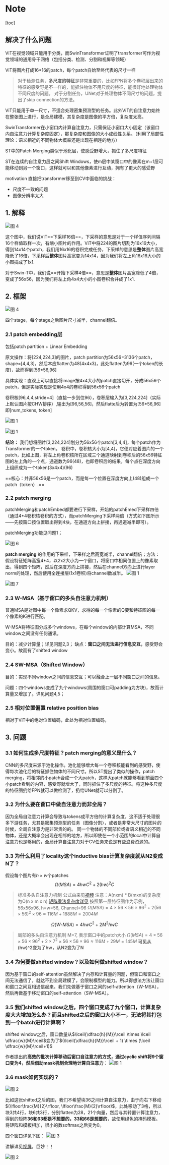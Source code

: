 # Note

[toc]

## 解决了什么问题

ViT在视觉领域只能用于分类，而SwinTransformer证明了transformer可作为视觉领域的通用骨干网络（包括分类、检测、分割和视屏等领域）

ViT将图片打成16*16的patch，每个patch自始至终代表的尺寸一样

> 对于检测任务，**多尺度的特征**是非常重要的，比如FPN将多个卷积层出来的特征的感受野是不一样的，能抓住物体不用尺度的特征，能很好地处理物体不同尺度的问题。
> 对于分割任务，UNet对于处理物体不同尺寸的问题，提出了skip connection的方法。

ViT只能用于单一尺寸，不适合处理密集预测型的任务。此外ViT的自注意力始终在整张图上进行，是全局建模，其复杂度是图像的平方倍，复杂度太高。

SwinTransformer在小窗口内计算自注意力，只需保证小窗口大小固定（该窗口内自注意力计算复杂度固定），那复杂度和图像的大小成线性关系。（利用了局部性理论：语义相近的不同物体大概率还是出现在相连的地方）

ST中的Patch Merging类似于池化层，使感受野增大，抓住了多尺度特征

ST在连续的自注意力层之间Shift Windows，使m层中某窗口中的像素在m+1层可能移动到另一个窗口，这样就可以和其他像素进行互动，拥有了更大的感受野

motivation
直接把transformer移至到CV中面临的挑战：

- 尺度不一致的问题
- 图像分辨率太大

## 1. 解释

![图 4](../images/98bb5f221fcd252c9fabfd59da8990a853f88ccce2240a440ceb4aac8bdff0f5.png)  

这个图中，我们说ViT==下采样16倍==，下采样的意思是对于一个样值序列间隔16个样值取样一次，有缩小图片的作用。ViT中将224的图片切割为16x16大小，得到14x14个patch，我们用16x16的卷积完成任务，下采样的意思是**整体**图片高宽降低了16倍，下采样后**整体**图片高宽变为14x14，因为我们将左上角16x16大小的小图搞成了1x1.

对于Swin-T中，我们说==开始下采样4倍==，意思是**整体**图片高宽降低了4倍，变成了56x56，因为我们将左上角4x4大小的小图卷积合并成了1x1.

## 2. 框架

![图 4](../images/a909292cdefadbdbc72e75ab15ecd4cbecd3e424e0f159e06619bd08c6edb1c6.png)  

四个stage，每个stage之后图片尺寸减半，channel翻倍。

### 2.1 patch embedding层

包括patch partition + Linear Embedding

原文操作：将[224,224,3]的图片，patch partition为56x56=3136个patch，shape=[4,4,3]，然后本应flatten为48(4x4x3)，此处flatten为96(一个token的长度)，故而得到[56*56,96]

具体实现：直观上可以直接将image按4x4大小的patch直接切开，分成56x56个patch，但是实际实现是使用4x4的卷积得到56x56个patch

卷积核[96,4,4,stride=4]（直接一步到位96），卷积层输入为[3,224,224]（实际上默认图片按CHW排序）,输出为[96,56,56]，然后flatte后为转置为[56*56,96] 即[num_tokens, token]

![图 1](../images/26ac35d1202d5eb31fd6a3ea2046ea3a83a00fefaae2d7809481259b10f3761f.png)

![图 1](../images/2e7572ccb3a43c9c4353aa6c50833120992b7c6dcc21c41cb58295d9fc276efd.png)  

**结论：**
我们想将图片[3,224,224]划分为56x56个patch[3,4,4]，每个patch作为Transformer的一个token。
卷积中，卷积核大小为[4,4]，它便对应着图片的一个patch，比如上图，将左上角卷积核所在区域三个通道映射到卷积后的56x56特征图的左上角的一个点，通道数为96(48)，也即卷积后的结果，每个点在深度方向上组织成为一个token(3x4x4)(96)

==核心：并非56x56是一个patch，而是每一个位置在深度方向上(48)组成一个patch（token）.==

### 2.2 patch merging

patchMerging和patchEmbed都要进行下采样，开始的patchEmed下采样四倍（通过4*4卷积核卷积的方式），而patchMerging下采样两倍（方式如下图所示——先按窗口按位置取出得到4块，在通道方向上拼接，再通道减半即可）。

patchMerging功能见问题1；

![图 6](../images/66c54ecb8cf0ee41ca0c9b0338b8397ed4e1813def83955a86883cfc4a4b7a3d.png)

**patch merging** 的作用的下采样，下采样之后高宽减半，channel翻倍；方法：假设特征矩阵高宽4*4，以2x2大小为一个窗口，将窗口中相同位置上的像素取出，得到四个矩阵，然后在深度方向上拼接，然后在channel方向上进行layer norm的处理，然后使用全连接层(1x1卷积)将channel数减半。
![图 1](../images/d0c3e817509740de68877f204caca1d4c02e59d290cb8d2355e5129c4773ca16.png)  

![图 7](../images/8966b879345b57718f9ff017e4ed3845a72a3c22dec17f9dd552eaeb948004e1.png)

### 2.3 W-MSA（基于窗口的多头自注意力机制）

普通MSA是对图中每一个像素求QKV，求得的每一个像素的Q要和特征图的每一个像素的K进行匹配。

W-MSA将特征图分成多个windows，在每个window的内部计算MSA，不同window之间没有任何通讯。

目的：减少计算量；详见问题2,3；
缺点：**窗口之间无法进行信息交互**，感受野会变小。故而有了shifted window

### 2.4 SW-MSA（Shifted Window）

目的：实现不同window之间的信息交互；可以融合上一层不同窗口之间的信息。

问题：四个windows变成了九个windows(周围的窗口可padding为方块)，故而计算量又增加了。详见问题4,5；

### 2.5 相对位置偏置 relative position bias

相对于ViT中的绝对位置编码，此处为相对位置编码，

## 3. 问题

### 3.1 如何生成多尺度特征？patch merging的意义是什么？

CNN的多尺度来源于池化操作。池化能够增大每一个卷积核能看到的感受野，使得每次池化后的特征抓住物体的不同尺寸。所以ST提出了类似的操作，patch merging，将相邻的小patch合成一个大patch，这样大patch就能够看到前面四个小patch看到的内容，感受野就增大了，同时抓住了多尺度的特征。将这种多尺度的特征图扔给FPN就可以做检测了，扔给UNet就可以分割了。

### 3.2 为什么要在窗口中做自注意力而非全局？

因为全局自注意力计算会导致与tokens成平方倍的计算复杂度，这不适于处理很多下游任务，尤其是密集预测型的任务（图像分割），或者是非常大尺寸的图片的时候，全局自注意力是非常贵的的。
同一个物体的不同部位或者语义相近的不同物体，还是大概率会出现在相邻的地方，所以即使在一个小范围的local中计算自注意力也是够用的，全局计算自注意力对于CV任务来说是有些浪费资源的。

### 3.3 为什么利用了locality这个inductive bias计算复杂度就从N2变成N了？

假设每个图片有$h\times w$个patches
$$
\Omega(MSA) = 4hwC^2+2(hw)^2C
$$
> 标准多头自注意力机制
> 公式由来见[视频](https://www.bilibili.com/video/BV13L4y1475U?t=2071.7)
> 注意：A(nxm) * B(mxn)的复杂度为O(n x m x n) [矩阵乘法复杂度详见](https://blog.csdn.net/qq_39463175/article/details/111818717?ops_request_misc=&request_id=&biz_id=102&utm_term=%E7%9F%A9%E9%98%B5%E4%B9%98%E6%B3%95%E7%9A%84%E5%A4%8D%E6%9D%82%E5%BA%A6&utm_medium=distribute.pc_search_result.none-task-blog-2~all~sobaiduweb~default-1-111818717.142^v63^control,201^v3^control,213^v2^t3_control1&spm=1018.2226.3001.4187)
> 按照第一层特征图作为示例，56x56x96, h=w=56, Channel=96
> $\Omega(MSA)=4\times 56\times 56\times 96^2 + 2(56\times56)^2\times96\approx 116M+1888M=2004M$

$$
\Omega(W\text{-}MSA)=4hwC^2+2M^2hwC
$$
> 局部的多头自注意力机制
> M=7, 表示窗口中的patch大小
> $\Omega(MSA)=4\times 56\times 56\times 96^2 + 2\times7^2\times56 \times56 \times 96\approx 116M+29M=145M$
> **可见从(hw)^2变为了hw，从N2变为了N**

### 3.4 为何要做shifted window？以及如何做shifted window？

因为基于窗口的self-attention虽然解决了内存和计算量的问题，但窗口和窗口之间无法通信了，就达不到全局建模了，会限制模型的能力。所以得想法方法让窗口和窗口之间互相通信起来。我们先做基于窗口之间的self-attention（W-MSA），然后再做基于移动窗口的self-attention（SW-MSA）。

### 3.5 我们shifted window之后，四个窗口变成了九个窗口，计算复杂度大大增加怎么办？而且shifted之后的窗口大小不一，无法将其打包到一个batch进行计算啊？

shifted window之后，窗口数量从$\lceil{\dfrac{h}{M}}\rceil \times \lceil \dfrac{w}{M}\rceil$变为了$(\lceil{\dfrac{h}{M}}\rceil + 1) \times (\lceil \dfrac{w}{M}\rceil+1)$

作者提出的**高效的批次计算移动后窗口自注意力的方式，通过cyclic shift将9个窗口变为4，然后借助mask机制合理地计算自注意力**：
![图 1](../images/9d99b6bc7ceb1eb16411cc80fbd0faf20ec1fac95bc592749da1e081c2c94736.png)  

### 3.6 mask如何实现的？

![图 2](../images/18e9dc14c1ceced0c0fdeb66e6f309bbe79c825b6da386739952a240c401a034.png)  

比如这张shifted之后的图，我们不希望块36之间计算自注意力，由于向右下移动$(\lfloor\frac{M}{2}\rfloor, \lfloor\frac{M}{2}\rfloor)$，此处移动了3格，所以块3共4行，块6共3行，分别flatten为28，21个向量，然后与其转置计算注意力，得到的矩阵**36和63都是不想要的，33和66是想要的**，故使用绿色的掩码模板。将矩阵和模板相加，很小的数softmax之后变为0。

四个窗口详见下图：
![图 3](../images/392d700a2c0831d9d088ad2afb701ff7a22f76c63de15e8ef41c9bdafc330d72.png)  

讲解详见[视屏](https://www.bilibili.com/video/BV13L4y1475U?t=2729.1)，巨妙！！

![图 2](../images/d22f5d56fe5688cb91b852ece78c7d7406fcb0b6216e42b4992365641d49c0fd.png)  
